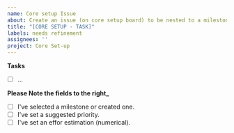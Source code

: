 ```yaml
---
name: Core setup Issue
about: Create an issue (on core setup board) to be nested to a milestone
title: "[CORE SETUP - TASK]"
labels: needs refinement
assignees: ''
project: Core Set-up
---
```


**Tasks**
- [ ] ...

**Please Note the fields to the right_**
- [ ] I've selected a milestone or created one.
- [ ] I've set a suggested priority.
- [ ] I've set an effor estimation (numerical).
